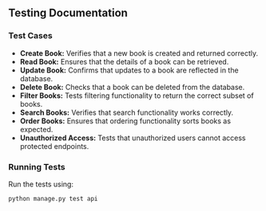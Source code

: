 ## Testing Documentation

### Test Cases

- **Create Book:** Verifies that a new book is created and returned correctly.
- **Read Book:** Ensures that the details of a book can be retrieved.
- **Update Book:** Confirms that updates to a book are reflected in the database.
- **Delete Book:** Checks that a book can be deleted from the database.
- **Filter Books:** Tests filtering functionality to return the correct subset of books.
- **Search Books:** Verifies that search functionality works correctly.
- **Order Books:** Ensures that ordering functionality sorts books as expected.
- **Unauthorized Access:** Tests that unauthorized users cannot access protected endpoints.

### Running Tests

Run the tests using:
```bash
python manage.py test api
